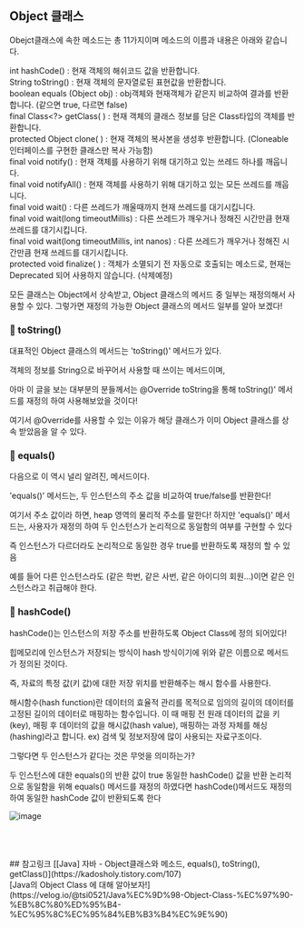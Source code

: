 ## Object 클래스
Obejct클래스에 속한 메소드는 총 11가지이며 메소드의 이름과 내용은 아래와 같습니다.

int  hashCode() :  현재 객체의 해쉬코드 값을 반환합니다. <br/>
String  toString() :  현재 객체의 문자열로된 표현값을 반환합니다.<br/>
boolean  equals (Object obj) :  obj객체와 현재객체가 같은지 비교하여 결과를 반환합니다. (같으면 true, 다르면 false)<br/>
final Class<?>  getClass( ) :  현재 객체의 클래스 정보를 담은 Class타입의 객체를 반환합니다.<br/>
protected Object  clone( ) :  현재 객체의 복사본을 생성후 반환합니다. (Cloneable 인터페이스를 구현한 클래스만 복사 가능함)<br/>
final void  notify() :  현재 객체를 사용하기 위해 대기하고 있는 쓰레드 하나를 깨웁니다.<br/>
final void  notifyAll() :  현재 객체를 사용하기 위해 대기하고 있는 모든 쓰레드를 깨웁니다.<br/>
final void  wait() :  다른 쓰레드가 깨울때까지 현재 쓰레드를 대기시킵니다.<br/>
final void  wait(long timeoutMillis) :  다른  쓰레드가 깨우거나 정해진 시간만큼 현재 쓰레드를 대기시킵니다.<br/>
final void  wait(long timeoutMillis, int nanos) :  다른  쓰레드가 깨우거나 정해진 시간만큼 현재 쓰레드를 대기시킵니다.<br/>
protected void  finalize( ) :  객체가 소멸되기 전 자동으로 호출되는 메소드로, 현재는 Deprecated 되어 사용하지 않습니다. (삭제예정)<br/>

모든 클래스는 Object에서 상속받고, Object 클래스의 메서드 중 일부는 재정의해서 사용할 수 있다.
그렇가면 재정의 가능한 Object 클래스의 메서드 일부를 알아 보겠다!

### 💁 toString()

대표적인 Object 클래스의 메서드는 'toString()' 메서드가 있다.

객체의 정보를 String으로 바꾸어서 사용할 때 쓰이는 메서드이며,

아마 이 글을 보는 대부분의 분들께서는 @Override toString을 통해 toString()' 메서드를 재정의 하여 사용해보았을 것이다!

여기서 @Override를 사용할 수 있는 이유가 해당 클래스가 이미 Object 클래스를 상속 받았음을 알 수 있다.

### 💁 equals()

다음으로 이 역시 널리 알려진, 메서드이다.

'equals()' 메서드는, 두 인스턴스의 주소 값을 비교하여 true/false를 반환한다!

여기서 주소 값이라 하면, heap 영역의 물리적 주소를 말한다!
하지만 'equals()' 메서드는, 사용자가 재정의 하여 두 인스턴스가 논리적으로 동일함의 여부를 구현할 수 있다

즉 인스턴스가 다르더라도 논리적으로 동일한 경우 true를 반환하도록 재정의 할 수 있음

예를 들어 다른 인스턴스라도 (같은 학번, 같은 사번, 같은 아이디의 회원...)이면 같은 인스턴스라고 취급해야 한다.

### 💁 hashCode()

hashCode()는 인스턴스의 저장 주소를 반환하도록 Object Class에 정의 되어있다!

힙메모리에 인스턴스가 저장되는 방식이 hash 방식이기에 위와 같은 이름으로 메서드가 정의된 것이다.

즉, 자료의 특정 값(키 값)에 대한 저장 위치를 반환해주는 해시 함수를 사용한다.

해시함수(hash function)란 데이터의 효율적 관리를 목적으로 임의의 길이의 데이터를 고정된 길이의 데이터로 매핑하는 함수입니다. 이 때 매핑 전 원래 데이터의 값을 키(key), 매핑 후 데이터의 값을 해시값(hash value), 매핑하는 과정 자체를 해싱(hashing)라고 합니다. ex) 검색 및 정보저장에 많이 사용되는 자료구조이다.

그렇다면 두 인스턴스가 같다는 것은 무엇을 의미하는가?

두 인스턴스에 대한 equals()의 반환 값이 true
동일한 hashCode() 값을 반환
논리적으로 동일함을 위해 equals() 메서드를 재정의 하였다면 hashCode()메서드도 재정의 하여 동일한 hashCode 값이 반환되도록 한다

![image](https://github.com/sesam-me/TIL-blog_post/assets/122416681/806466bb-1edf-44aa-9c88-92d2342abcb8)

<br/>
<br/>
<br/>
## 참고링크
[[Java] 자바 - Object클래스와 메소드, equals(), toString(), getClass()](https://kadosholy.tistory.com/107) <br/>
[Java의 Object Class 에 대해 알아보자!](https://velog.io/@tsi0521/Java%EC%9D%98-Object-Class-%EC%97%90-%EB%8C%80%ED%95%B4-%EC%95%8C%EC%95%84%EB%B3%B4%EC%9E%90)
